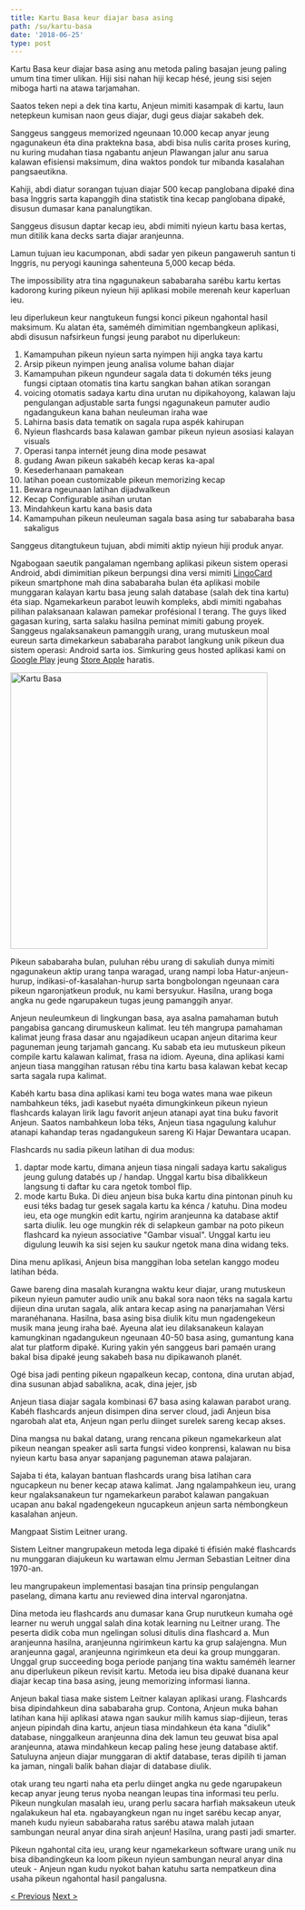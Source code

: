 ```yaml
---
title: Kartu Basa keur diajar basa asing
path: /su/kartu-basa
date: '2018-06-25'
type: post
---
```


Kartu Basa keur diajar basa asing anu metoda paling basajan jeung paling umum tina timer ulikan. Hiji sisi nahan hiji kecap hésé, jeung sisi sejen miboga harti na atawa tarjamahan.

Saatos teken nepi a dek tina kartu, Anjeun mimiti kasampak di kartu, laun netepkeun kumisan naon geus diajar, dugi geus diajar sakabeh dek.

Sanggeus sanggeus memorized ngeunaan 10.000 kecap anyar jeung ngagunakeun éta dina praktekna basa, abdi bisa nulis carita proses kuring, nu kuring mudahan tiasa ngabantu anjeun Plawangan jalur anu sarua kalawan efisiensi maksimum, dina waktos pondok tur mibanda kasalahan pangsaeutikna.

Kahiji, abdi diatur sorangan tujuan diajar 500 kecap panglobana dipaké dina basa Inggris sarta kapanggih dina statistik tina kecap panglobana dipaké, disusun dumasar kana panalungtikan.

Sanggeus disusun daptar kecap ieu, abdi mimiti nyieun kartu basa kertas, mun ditilik kana decks sarta diajar aranjeunna.

Lamun tujuan ieu kacumponan, abdi sadar yen pikeun pangaweruh santun ti Inggris, nu peryogi kauninga sahenteuna 5,000 kecap béda.

The impossibility atra tina ngagunakeun sababaraha sarébu kartu kertas kadorong kuring pikeun nyieun hiji aplikasi mobile merenah keur kaperluan ieu.

Ieu diperlukeun keur nangtukeun fungsi konci pikeun ngahontal hasil maksimum. Ku alatan éta, saméméh dimimitian ngembangkeun aplikasi, abdi disusun nafsirkeun fungsi jeung parabot nu diperlukeun:

1. Kamampuhan pikeun nyieun sarta nyimpen hiji angka taya kartu
2. Arsip pikeun nyimpen jeung analisa volume bahan diajar
3. Kamampuhan pikeun ngundeur sagala data ti dokumén téks jeung fungsi ciptaan otomatis tina kartu sangkan bahan atikan sorangan
4. voicing otomatis sadaya kartu dina urutan nu dipikahoyong, kalawan laju pengulangan adjustable sarta fungsi ngagunakeun pamuter audio ngadangukeun kana bahan neuleuman iraha wae
5. Lahirna basis data tematik on sagala rupa aspék kahirupan
6. Nyieun flashcards basa kalawan gambar pikeun nyieun asosiasi kalayan visuals
7. Operasi tanpa internét jeung dina mode pesawat
8. gudang Awan pikeun sakabéh kecap keras ka-apal
9. Kesederhanaan pamakean
10. latihan poean customizable pikeun memorizing kecap
11. Bewara ngeunaan latihan dijadwalkeun
12. Kecap Configurable asihan urutan
13. Mindahkeun kartu kana basis data
14. Kamampuhan pikeun neuleuman sagala basa asing tur sababaraha basa sakaligus

Sanggeus ditangtukeun tujuan, abdi mimiti aktip nyieun hiji produk anyar.

Ngabogaan saeutik pangalaman ngembang aplikasi pikeun sistem operasi Android, abdi dimimitian pikeun berpungsi dina versi mimiti <a href="https://lingocard.com" target="_blank" rel="noopener">LingoCard </a>pikeun smartphone mah dina sababaraha bulan éta aplikasi mobile munggaran kalayan kartu basa jeung salah database (salah dek tina kartu) éta siap. Ngamekarkeun parabot leuwih kompleks, abdi mimiti ngabahas pilihan palaksanaan kalawan pamekar profésional I terang. The guys liked gagasan kuring, sarta salaku hasilna peminat mimiti gabung proyek. Sanggeus ngalaksanakeun pamanggih urang, urang mutuskeun moal eureun sarta dimekarkeun sababaraha parabot langkung unik pikeun dua sistem operasi: Android sarta ios. Simkuring geus hosted aplikasi kami on <a href="https://play.google.com/store/apps/details?id=com.lingocard.lingocard" target="_blank" rel="noopener">Google Play</a> jeung <a href="https://itunes.apple.com/us/app/lingocard/id1217076835?mt=8" target="_blank" rel="noopener">Store Apple</a> haratis.

<img class="aligncenter wp-image-7109" src="../images/2018/05/LingoCard-play.png" alt="Kartu Basa" width="453" height="487" />

Pikeun sababaraha bulan, puluhan rébu urang di sakuliah dunya mimiti ngagunakeun aktip urang tanpa waragad, urang nampi loba Hatur-anjeun-hurup, indikasi-of-kasalahan-hurup sarta bongbolongan ngeunaan cara pikeun ngaronjatkeun produk, nu kami bersyukur. Hasilna, urang boga angka nu gede ngarupakeun tugas jeung pamanggih anyar.

Anjeun neuleumkeun di lingkungan basa, aya asalna pamahaman butuh pangabisa gancang dirumuskeun kalimat. Ieu téh mangrupa pamahaman kalimat jeung frasa dasar anu ngajadikeun ucapan anjeun ditarima keur paguneman jeung tarjamah gancang. Ku sabab eta ieu mutuskeun pikeun compile kartu kalawan kalimat, frasa na idiom. Ayeuna, dina aplikasi kami anjeun tiasa manggihan ratusan rébu tina kartu basa kalawan kebat kecap sarta sagala rupa kalimat.

Kabéh kartu basa dina aplikasi kami teu boga wates mana wae pikeun nambahkeun téks, jadi kasebut nyaéta dimungkinkeun pikeun nyieun flashcards kalayan lirik lagu favorit anjeun atanapi ayat tina buku favorit Anjeun. Saatos nambahkeun loba téks, Anjeun tiasa ngagulung kaluhur atanapi kahandap teras ngadangukeun sareng Ki Hajar Dewantara ucapan.

Flashcards nu sadia pikeun latihan di dua modus:

1. daptar mode kartu, dimana anjeun tiasa ningali sadaya kartu sakaligus jeung gulung databés up / handap. Unggal kartu bisa dibalikkeun langsung ti daftar ku cara ngetok tombol flip.
2. mode kartu Buka. Di dieu anjeun bisa buka kartu dina pintonan pinuh ku eusi téks badag tur gesek sagala kartu ka kénca / katuhu. Dina modeu ieu, eta oge mungkin edit kartu, ngirim aranjeunna ka database aktif sarta diulik. Ieu oge mungkin rék di selapkeun gambar na poto pikeun flashcard ka nyieun associative "Gambar visual". Unggal kartu ieu digulung leuwih ka sisi sejen ku saukur ngetok mana dina widang teks.

Dina menu aplikasi, Anjeun bisa manggihan loba setelan kanggo modeu latihan béda.

Gawe bareng dina masalah kurangna waktu keur diajar, urang mutuskeun pikeun nyieun pamuter audio unik anu bakal sora naon téks na sagala kartu dijieun dina urutan sagala, alik antara kecap asing na panarjamahan Vérsi maranéhanana. Hasilna, basa asing bisa diulik kitu mun ngadengekeun musik mana jeung iraha baé. Ayeuna alat ieu dilaksanakeun kalayan kamungkinan ngadangukeun ngeunaan 40-50 basa asing, gumantung kana alat tur platform dipaké. Kuring yakin yén sanggeus bari pamaén urang bakal bisa dipaké jeung sakabeh basa nu dipikawanoh planét.

Ogé bisa jadi penting pikeun ngapalkeun kecap, contona, dina urutan abjad, dina susunan abjad sabalikna, acak, dina jejer, jsb

Anjeun tiasa diajar sagala kombinasi 67 basa asing kalawan parabot urang. Kabéh flashcards anjeun disimpen dina server cloud, jadi Anjeun bisa ngarobah alat eta, Anjeun ngan perlu diinget surelek sareng kecap akses.

Dina mangsa nu bakal datang, urang rencana pikeun ngamekarkeun alat pikeun neangan speaker asli sarta fungsi video konprensi, kalawan nu bisa nyieun kartu basa anyar sapanjang paguneman atawa palajaran.

Sajaba ti éta, kalayan bantuan flashcards urang bisa latihan cara ngucapkeun nu bener kecap atawa kalimat. Jang ngalampahkeun ieu, urang keur ngalaksanakeun tur ngamekarkeun parabot kalawan pangakuan ucapan anu bakal ngadengekeun ngucapkeun anjeun sarta némbongkeun kasalahan anjeun.

Mangpaat Sistim Leitner urang.

Sistem Leitner mangrupakeun metoda lega dipaké ti éfisién maké flashcards nu munggaran diajukeun ku wartawan elmu Jerman Sebastian Leitner dina 1970-an.

Ieu mangrupakeun implementasi basajan tina prinsip pengulangan paselang, dimana kartu anu reviewed dina interval ngaronjatna.

Dina metoda ieu flashcards anu dumasar kana Grup nurutkeun kumaha ogé learner nu weruh unggal salah dina kotak learning nu Leitner urang. The peserta didik coba mun ngelingan solusi ditulis dina flashcard a. Mun aranjeunna hasilna, aranjeunna ngirimkeun kartu ka grup salajengna. Mun aranjeunna gagal, aranjeunna ngirimkeun eta deui ka group munggaran. Unggal grup succeeding boga periode panjang tina waktu saméméh learner anu diperlukeun pikeun revisit kartu. Metoda ieu bisa dipaké duanana keur diajar kecap tina basa asing, jeung memorizing informasi lianna.

Anjeun bakal tiasa make sistem Leitner kalayan aplikasi urang. Flashcards bisa dipindahkeun dina sababaraha grup. Contona, Anjeun muka bahan latihan kana hiji aplikasi atawa ngan saukur milih kamus siap-dijieun, teras anjeun pipindah dina kartu, anjeun tiasa mindahkeun éta kana "diulik" database, ninggalkeun aranjeunna dina dek lamun teu geuwat bisa apal aranjeunna, atawa mindahkeun kecap paling hese jeung database aktif. Satuluyna anjeun diajar munggaran di aktif database, teras dipilih ti jaman ka jaman, ningali balik bahan diajar di database diulik.

otak urang teu ngarti naha eta perlu diinget angka nu gede ngarupakeun kecap anyar jeung terus nyoba neangan leupas tina informasi teu perlu. Pikeun nungkulan masalah ieu, urang perlu sacara harfiah maksakeun uteuk ngalakukeun hal eta. ngabayangkeun ngan nu inget sarébu kecap anyar, maneh kudu nyieun sababaraha ratus sarébu atawa malah jutaan sambungan neural anyar dina sirah anjeun! Hasilna, urang pasti jadi smarter.

Pikeun ngahontal cita ieu, urang keur ngamekarkeun software urang unik nu bisa dibandingkeun ka loom pikeun nyieun sambungan neural anyar dina uteuk - Anjeun ngan kudu nyokot bahan katuhu sarta nempatkeun dina usaha pikeun ngahontal hasil pangalusna.

<a href="/su/kumaha-carana-diajar-basa-inggris-gancang">< Previous</a> <a href="/su/kumaha-carana-ngaronjatkeun-kosakata">Next ></a>